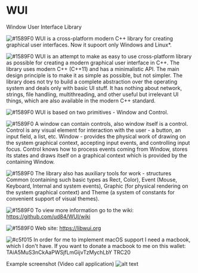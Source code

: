# WUI
Window User Interface Library

![#1589F0](https://placehold.co/15x15/1589F0/1589F0.png) WUI is a cross-platform modern C++ library for creating graphical user interfaces.
Now it supoort only Windows and Linux*.

![#1589F0](https://placehold.co/15x15/1589F0/1589F0.png) WUI is an attempt to make as easy to use cross-platform library as possible for creating a modern graphical user interface in C++. The library uses modern C++ (C++11) and has a minimalistic API. The main design principle is to make it as simple as possible, but not simpler. The library does not try to build a complete abstraction over the operating system and deals only with basic UI stuff. It has nothing about network, strings, file handling, multithreading, and other useful but irrelevant UI things, which are also available in the modern C++ standard.

![#1589F0](https://placehold.co/15x15/1589F0/1589F0.png) WUI is based on two primitives - Window and Control.

![#1589F0](https://placehold.co/15x15/1589F0/1589F0.png) A window can contain controls, also window itself is a control. Control is any visual element for interaction with the user - a button, an input field, a list, etc. Window - provides the physical work of drawing on the system graphical context, accepting input events, and controlling input focus. Control knows how to process events coming from Window, stores its states and draws itself on a graphical context which is provided by the containing Window.

![#1589F0](https://placehold.co/15x15/1589F0/1589F0.png) The library also has auxiliary tools for work - structures Common (containing such basic types as Rect, Color), Event (Mouse, Keyboard, Internal and system events), Graphic (for physical rendering on the system graphical context) and Theme (a system of constants for convenient support of visual themes).

![#1589F0](https://placehold.co/15x15/1589F0/1589F0.png) To view more information go to the wiki: https://github.com/ud84/WUI/wiki

![#1589F0](https://placehold.co/15x15/1589F0/1589F0.png) Web site: https://libwui.org

![#c5f015](https://placehold.co/15x15/c5f015/c5f015.png) In order for me to implement macOS support I need a macbook, which I don't have.
If you want to donate a macbook to me on this wallet: TAiA5MuS3nCkAaPWSjfLmGijvTzMychLbY TRC20

Example screenshot (Video call application)
![alt text](https://libwui.org/scrscht/3.png)
